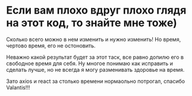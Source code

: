 # Если вам плохо вдруг плохо глядя на этот код, то знайте мне тоже)

Сколько всего можно в нем изменить и нужно изменить! Но время, чертово время, его не остоновить.

Неважно какой результат будет за этот таск, все равно допилю его в свободное время для себя. Ну многое понимаю как исправить и сделать лучше, но не всегда я могу разменивать здоровье на время.

Зато axios и react за столько времени нормаольно потрогал, спасибо Valantis!!!
